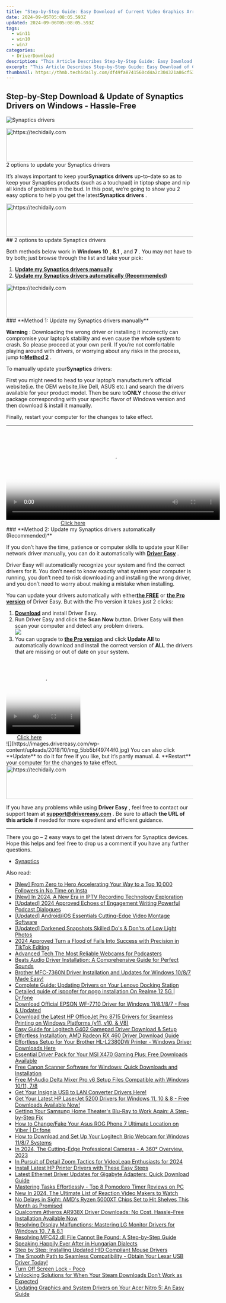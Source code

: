 ```yaml
---
title: "Step-by-Step Guide: Easy Download of Current Video Graphics Array (VGA) Drivers"
date: 2024-09-05T05:08:05.593Z
updated: 2024-09-06T05:08:05.593Z
tags:
  - win11
  - win10
  - win7
categories:
  - DriverDownload
description: "This Article Describes Step-by-Step Guide: Easy Download of Current Video Graphics Array (VGA) Drivers"
excerpt: "This Article Describes Step-by-Step Guide: Easy Download of Current Video Graphics Array (VGA) Drivers"
thumbnail: https://thmb.techidaily.com/df49fa8741560cd4a2c304321a86cf5312094c2923c9c82c5634adc9a69e6807.jpg
---
```


## Step-by-Step Download & Update of Synaptics Drivers on Windows - Hassle-Free

![Synaptics drivers ](https://images.drivereasy.com/wp-content/uploads/2018/12/img_5c048f1b435b6.jpg)

<!-- affiliate ads begin -->
<a href="https://appsumo.8odi.net/c/5597632/2100530/7443" target="_top" id="2100530">
  <img src="//a.impactradius-go.com/display-ad/7443-2100530" border="0" alt="https://techidaily.com" width="728" height="90"/>
</a>
<img height="0" width="0" src="https://appsumo.8odi.net/i/5597632/2100530/7443" style="position:absolute;visibility:hidden;" border="0" />
<!-- affiliate ads end -->
 2 options to update your Synaptics drivers

 It’s always important to keep your**Synaptics drivers** up-to-date so as to keep your Synaptics products (such as a touchpad) in tiptop shape and nip all kinds of problems in the bud. In this post, we’re going to show you 2 easy options to help you get the latest**Synaptics drivers** .

<!-- affiliate ads begin -->
<a href="https://dhgate.sjv.io/c/5597632/1186864/12108" target="_top" id="1186864">
  <img src="//a.impactradius-go.com/display-ad/12108-1186864" border="0" alt="https://techidaily.com" width="728" height="90"/>
</a>
<img height="0" width="0" src="https://dhgate.sjv.io/i/5597632/1186864/12108" style="position:absolute;visibility:hidden;" border="0" />
<!-- affiliate ads end -->
## 2 options to update Synaptics drivers

 Both methods below work in **Windows 10** , **8.1** , and **7** . You may not have to try both; just browse through the list and take your pick:

1. [**Update my Synaptics drivers manually**](https://tools.techidaily.com/drivereasy/download/)
2. [**Update my Synaptics drivers automatically (Recommended)**](https://tools.techidaily.com/drivereasy/download/)

<!-- affiliate ads begin -->
<a href="https://appsumo.8odi.net/c/5597632/2049388/7443" target="_top" id="2049388">
  <img src="//a.impactradius-go.com/display-ad/7443-2049388" border="0" alt="https://techidaily.com" width="728" height="90"/>
</a>
<img height="0" width="0" src="https://appsumo.8odi.net/i/5597632/2049388/7443" style="position:absolute;visibility:hidden;" border="0" />
<!-- affiliate ads end -->
### **Method 1: Update my Synaptics drivers manually**

**Warning** : Downloading the wrong driver or installing it incorrectly can compromise your laptop’s stability and even cause the whole system to crash. So please proceed at your own peril. If you’re not comfortable playing around with drivers, or worrying about any risks in the process, jump to[**Method 2**](https://tools.techidaily.com/drivereasy/download/) .

 To manually update your**Synaptics** drivers:

 First you might need to head to your laptop’s manufacturer’s official website(i.e. the OEM website,like Dell, ASUS etc.) and search the drivers available for your product model. Then  be sure to**ONLY** choose the driver package corresponding with your specific flavor of Windows version and then download & install it manually.

 Finally, restart your computer for the changes to take effect.  

---

<!-- affiliate ads begin -->
<span id="1982459">
					<video width="576" height="240" style="cursor:pointer"
           poster="//a.impactradius-go.com/display-clicktoplayimage/1982459.png"
           onclick="if(!this.playClicked){this.play();this.setAttribute('controls',true);this.playClicked=true;}">
	   <source src="//a.impactradius-go.com/display-ad/22993-1982459">
	   <img src="//a.impactradius-go.com/display-clicktoplayimage/1982459.png" style="border: none; height: 100%; width: 100%; object-fit: contain">
	</video>
	<div style="width:360px;text-align:center"><a href="javascript:window.open(decodeURIComponent('https%3A%2F%2Fhomestyler.sjv.io%2Fc%2F5597632%2F1982459%2F22993'), '_blank');void(0);">Click here</a></div>
</span>
<img height="0" width="0" src="https://imp.pxf.io/i/5597632/1982459/22993" style="position:absolute;visibility:hidden;" border="0" />
<!-- affiliate ads end -->
### **Method 2: Update my Synaptics drivers automatically (Recommended)**

 If you don’t have the time, patience or computer skills to update your Killer network  driver manually, you can do it automatically with **[Driver Easy](https://tools.techidaily.com/drivereasy/download/)**  .

 Driver Easy will automatically recognize your system and find the correct drivers for it. You don’t need to know exactly what system your computer is running, you don’t need to risk downloading and installing the wrong driver, and you don’t need to worry about making a mistake when installing.

 You can update your drivers automatically with either[**the FREE**](https://tools.techidaily.com/drivereasy/download/) or **[the Pro version](https://tools.techidaily.com/drivereasy/download/)**  of Driver Easy. But with the Pro version it takes just 2 clicks:

1. [**Download**](https://tools.techidaily.com/drivereasy/download/)  and install Driver Easy.
2. Run Driver Easy and click the **Scan Now** button. Driver Easy will then scan your computer and detect any problem drivers.  
![](https://images.drivereasy.com/wp-content/uploads/2018/07/img_5b5aefd675a7c.jpg)
3. You can upgrade to **[the Pro version](https://tools.techidaily.com/drivereasy/download/)**  and click **Update All** to automatically download and install the correct version of **ALL**  the drivers that are missing or out of date on your system.  
<!-- affiliate ads begin -->
<span id="1374819">
					<video width="200" height="200" style="cursor:pointer"
           poster="//a.impactradius-go.com/display-clicktoplayimage/1374819.png"
           onclick="if(!this.playClicked){this.play();this.setAttribute('controls',true);this.playClicked=true;}">
	   <source src="//a.impactradius-go.com/display-ad/15852-1374819">
	   <img src="//a.impactradius-go.com/display-clicktoplayimage/1374819.png" style="border: none; height: 100%; width: 100%; object-fit: contain">
	</video>
	<div style="width:125px;text-align:center"><a href="javascript:window.open(decodeURIComponent('https%3A%2F%2Fthefitville.pxf.io%2Fc%2F5597632%2F1374819%2F15852'), '_blank');void(0);">Click here</a></div>
</span>
<img height="0" width="0" src="https://imp.pxf.io/i/5597632/1374819/15852" style="position:absolute;visibility:hidden;" border="0" />
<!-- affiliate ads end -->
![](https://images.drivereasy.com/wp-content/uploads/2018/10/img_5bb5bf49744f0.jpg) You can also click **Update** to do it for free if you like, but it’s partly manual.
4. **Restart**   your computer for the changes to take effect.
<!-- affiliate ads begin -->
<a href="https://laganoo.pxf.io/c/5597632/1657400/16446" target="_top" id="1657400">
  <img src="//a.impactradius-go.com/display-ad/16446-1657400" border="0" alt="https://techidaily.com" width="728" height="90"/>
</a>
<img height="0" width="0" src="https://laganoo.pxf.io/i/5597632/1657400/16446" style="position:absolute;visibility:hidden;" border="0" />
<!-- affiliate ads end -->

 If you have any problems while using **Driver Easy** , feel free to contact our support team at **<support@drivereasy.com>** . Be sure to attach **the URL of this article** if needed for more expedient and efficient guidance.

---

 There you go – 2 easy ways to get the latest drivers for Synaptics devices. Hope this helps and feel free to drop us a comment if you have any further questions.

* [Synaptics](https://tools.techidaily.com/drivereasy/download/)

<ins class="adsbygoogle"
     style="display:block"
     data-ad-format="autorelaxed"
     data-ad-client="ca-pub-7571918770474297"
     data-ad-slot="1223367746"></ins>



<ins class="adsbygoogle"
     style="display:block"
     data-ad-client="ca-pub-7571918770474297"
     data-ad-slot="8358498916"
     data-ad-format="auto"
     data-full-width-responsive="true"></ins>

<span class="atpl-alsoreadstyle">Also read:</span>
<div><ul>
<li><a href="https://instagram-video-recordings.techidaily.com/new-from-zero-to-hero-accelerating-your-way-to-a-top-10000-followers-in-no-time-on-insta/"><u>[New] From Zero to Hero  Accelerating Your Way to a Top 10,000 Followers in No Time on Insta</u></a></li>
<li><a href="https://screen-video-capture.techidaily.com/new-in-2024-a-new-era-in-iptv-recording-technology-exploration/"><u>[New] In 2024, A New Era in IPTV Recording Technology Exploration</u></a></li>
<li><a href="https://fox-direct.techidaily.com/updated-2024-approved-echoes-of-engagement-writing-powerful-podcast-dialogues/"><u>[Updated] 2024 Approved  Echoes of Engagement  Writing Powerful Podcast Dialogues</u></a></li>
<li><a href="https://extra-information.techidaily.com/updated-androidios-essentials-cutting-edge-video-montage-software/"><u>[Updated] Android/iOS Essentials  Cutting-Edge Video Montage Software</u></a></li>
<li><a href="https://desktop-recording.techidaily.com/updated-darkened-snapshots-skilled-dos-and-donts-of-low-light-photos/"><u>[Updated] Darkened Snapshots  Skilled Do's & Don'ts of Low Light Photos</u></a></li>
<li><a href="https://fox-direct.techidaily.com/2024-approved-turn-a-flood-of-fails-into-success-with-precision-in-tiktok-editing/"><u>2024 Approved  Turn a Flood of Fails Into Success with Precision in TikTok Editing</u></a></li>
<li><a href="https://extra-lessons.techidaily.com/advanced-tech-the-most-reliable-webcams-for-podcasters/"><u>Advanced Tech  The Most Reliable Webcams for Podcasters</u></a></li>
<li><a href="https://driver-download.techidaily.com/beats-audio-driver-installation-a-comprehensive-guide-for-perfect-sounds/"><u>Beats Audio Driver Installation: A Comprehensive Guide for Perfect Sounds</u></a></li>
<li><a href="https://driver-download.techidaily.com/1722975859484-brother-mfc-7360n-driver-installation-and-updates-for-windows-1087-made-easy/"><u>Brother MFC-7360N Driver Installation and Updates for Windows 10/8/7 Made Easy!</u></a></li>
<li><a href="https://driver-download.techidaily.com/complete-guide-updating-drivers-on-your-lenovo-docking-station/"><u>Complete Guide: Updating Drivers on Your Lenovo Docking Station</u></a></li>
<li><a href="https://pokemon-go-android.techidaily.com/detailed-guide-of-ispoofer-for-pogo-installation-on-realme-12-5g-drfone-by-drfone-virtual-android/"><u>Detailed guide of ispoofer for pogo installation On Realme 12 5G | Dr.fone</u></a></li>
<li><a href="https://driver-download.techidaily.com/1722974480283-download-official-epson-wf-7710-driver-for-windows-118187-free-and-updated/"><u>Download Official EPSON WF-7710 Driver for Windows 11/8.1/8/7 - Free & Updated</u></a></li>
<li><a href="https://driver-download.techidaily.com/download-the-latest-hp-officejet-pro-8715-drivers-for-seamless-printing-on-windows-platforms-v11-v10-and-v8/"><u>Download the Latest HP OfficeJet Pro 8715 Drivers for Seamless Printing on Windows Platforms (v11, v10, & V8)</u></a></li>
<li><a href="https://driver-download.techidaily.com/easy-guide-for-logitech-g402-gamepad-driver-download-and-setup/"><u>Easy Guide for Logitech G402 Gamepad Driver Download & Setup</u></a></li>
<li><a href="https://driver-download.techidaily.com/effortless-installation-amd-radeon-rx-460-driver-download-guide/"><u>Effortless Installation: AMD Radeon RX 460 Driver Download Guide</u></a></li>
<li><a href="https://driver-download.techidaily.com/1722972375287-effortless-setup-for-your-brother-hl-l2380dw-printer-windows-driver-downloads-here/"><u>Effortless Setup for Your Brother HL-L2380DW Printer - Windows Driver Downloads Here</u></a></li>
<li><a href="https://driver-download.techidaily.com/1722969139390-essential-driver-pack-for-your-msi-x470-gaming-plus-free-downloads-available/"><u>Essential Driver Pack for Your MSI X470 Gaming Plus: Free Downloads Available</u></a></li>
<li><a href="https://driver-download.techidaily.com/free-canon-scanner-software-for-windows-quick-downloads-and-installation/"><u>Free Canon Scanner Software for Windows: Quick Downloads and Installation</u></a></li>
<li><a href="https://driver-download.techidaily.com/free-m-audio-delta-mixer-pro-v6-setup-files-compatible-with-windows-1011-78/"><u>Free M-Audio Delta Mixer Pro v6 Setup Files Compatible with Windows 10/11, 7/8</u></a></li>
<li><a href="https://driver-download.techidaily.com/1722974759351-get-your-insignia-usb-to-lan-converter-drivers-here/"><u>Get Your Insignia USB to LAN Converter Drivers Here!</u></a></li>
<li><a href="https://driver-download.techidaily.com/get-your-latest-hp-laserjet-5200-drivers-for-windows-11-10-and-8-free-downloads-available-now/"><u>Get Your Latest HP LaserJet 5200 Drivers for Windows 11, 10 & 8 - Free Downloads Available Now!</u></a></li>
<li><a href="https://driver-download.techidaily.com/getting-your-samsung-home-theaters-blu-ray-to-work-again-a-step-by-step-fix/"><u>Getting Your Samsung Home Theater's Blu-Ray to Work Again: A Step-by-Step Fix</u></a></li>
<li><a href="https://location-social.techidaily.com/how-to-changefake-your-asus-rog-phone-7-ultimate-location-on-viber-drfone-by-drfone-virtual-android/"><u>How to Change/Fake Your Asus ROG Phone 7 Ultimate Location on Viber | Dr.fone</u></a></li>
<li><a href="https://win-dash.techidaily.com/how-to-download-and-set-up-your-logitech-brio-webcam-for-windows-1187-systems/"><u>How to Download and Set Up Your Logitech Brio Webcam for Windows 11/8/7 Systems</u></a></li>
<li><a href="https://some-tips.techidaily.com/in-2024-the-cutting-edge-professional-cameras-a-360-overview-2023/"><u>In 2024, The Cutting-Edge Professional Cameras - A 360° Overview, 2023</u></a></li>
<li><a href="https://some-knowledge.techidaily.com/in-pursuit-of-detail-zoom-tactics-for-videoleap-enthusiasts-for-2024/"><u>In Pursuit of Detail  Zoom Tactics for VideoLeap Enthusiasts for 2024</u></a></li>
<li><a href="https://driver-download.techidaily.com/install-latest-hp-printer-drivers-with-these-easy-steps/"><u>Install Latest HP Printer Drivers with These Easy Steps</u></a></li>
<li><a href="https://driver-download.techidaily.com/latest-ethernet-driver-updates-for-gigabyte-adapters-quick-download-guide/"><u>Latest Ethernet Driver Updates for Gigabyte Adapters: Quick Download Guide</u></a></li>
<li><a href="https://windows11.techidaily.com/mastering-tasks-effortlessly-top-8-pomodoro-timer-reviews-on-pc/"><u>Mastering Tasks Effortlessly - Top 8 Pomodoro Timer Reviews on PC</u></a></li>
<li><a href="https://video-ai-editor.techidaily.com/new-in-2024-the-ultimate-list-of-reaction-video-makers-to-watch/"><u>New In 2024, The Ultimate List of Reaction Video Makers to Watch</u></a></li>
<li><a href="https://hardware-help.techidaily.com/no-delays-in-sight-amds-ryzen-5000xt-chips-set-to-hit-shelves-this-month-as-promised/"><u>No Delays in Sight: AMD's Ryzen 5000XT Chips Set to Hit Shelves This Month as Promised</u></a></li>
<li><a href="https://driver-download.techidaily.com/qualcomm-atheros-ar938x-driver-downloads-no-cost-hassle-free-installation-available-now/"><u>Qualcomm Atheros AR938X Driver Downloads: No Cost, Hassle-Free Installation Available Now</u></a></li>
<li><a href="https://driver-download.techidaily.com/resolving-display-malfunctions-mastering-lg-monitor-drivers-for-windows-10-7-and-81/"><u>Resolving Display Malfunctions: Mastering LG Monitor Drivers for Windows 10, 7 & 8.1</u></a></li>
<li><a href="https://techtrends.techidaily.com/resolving-mfc42dll-file-cannot-be-found-a-step-by-step-guide/"><u>Resolving MFC42.dll File Cannot Be Found: A Step-by-Step Guide</u></a></li>
<li><a href="https://mondly-stories.techidaily.com/speaking-happily-ever-after-in-hungarian-dialects/"><u>Speaking Happily Ever After in Hungarian Dialects</u></a></li>
<li><a href="https://driver-download.techidaily.com/step-by-step-installing-updated-hid-compliant-mouse-drivers/"><u>Step by Step: Installing Updated HID Compliant Mouse Drivers</u></a></li>
<li><a href="https://driver-download.techidaily.com/1722976518678-the-smooth-path-to-seamless-compatibility-obtain-your-lexar-usb-driver-today/"><u>The Smooth Path to Seamless Compatibility - Obtain Your Lexar USB Driver Today!</u></a></li>
<li><a href="https://techidaily.com/turn-off-screen-lock-poco-by-drfone-android-unlock-android-unlock/"><u>Turn Off Screen Lock - Poco</u></a></li>
<li><a href="https://common-error.techidaily.com/unlocking-solutions-for-when-your-steam-downloads-dont-work-as-expected/"><u>Unlocking Solutions for When Your Steam Downloads Don’t Work as Expected</u></a></li>
<li><a href="https://driver-download.techidaily.com/updating-graphics-and-system-drivers-on-your-acer-nitro-5-an-easy-guide/"><u>Updating Graphics and System Drivers on Your Acer Nitro 5: An Easy Guide</u></a></li>
</ul></div>
